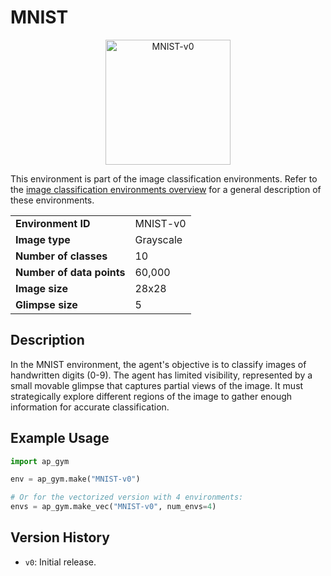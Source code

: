 # MNIST

<p align="center"><img src="img/MNIST-v0.gif" alt="MNIST-v0" width="200px"/></p>

This environment is part of the image classification environments.
Refer to the [image classification environments overview](ImageClassification.md) for a general description of these environments.

|                           |           |
|---------------------------|-----------|
| **Environment ID**        | MNIST-v0  |
| **Image type**            | Grayscale |
| **Number of classes**     | 10        |
| **Number of data points** | 60,000    |
| **Image size**            | 28x28     |
| **Glimpse size**          | 5         |


## Description

In the MNIST environment, the agent's objective is to classify images of handwritten digits (0-9).
The agent has limited visibility, represented by a small movable glimpse that captures partial views of the image.
It must strategically explore different regions of the image to gather enough information for accurate classification.

## Example Usage

```python
import ap_gym

env = ap_gym.make("MNIST-v0")

# Or for the vectorized version with 4 environments:
envs = ap_gym.make_vec("MNIST-v0", num_envs=4)
```

## Version History

- `v0`: Initial release.
